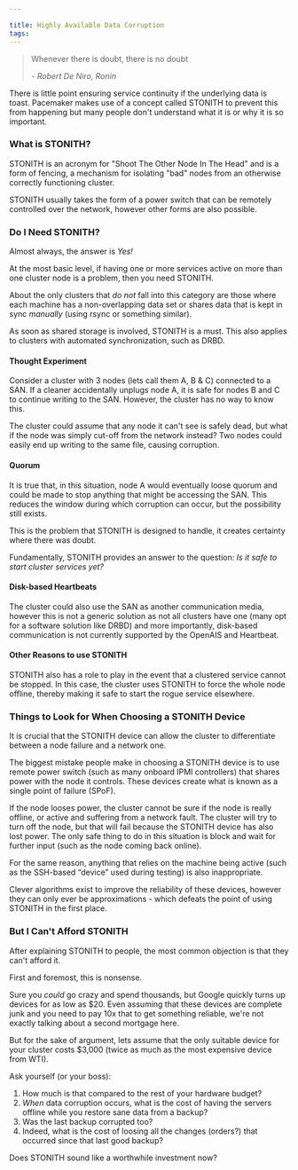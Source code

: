 ```yaml
---

title: Highly Available Data Corruption
tags:
---
```


> Whenever there is doubt, there is no doubt
>
> _- Robert De Niro, Ronin_

There is little point ensuring service continuity if the underlying data is
toast. Pacemaker makes use of a concept called STONITH to prevent this from
happening but many people don't understand what it is or why it is so
important.

### What is STONITH?

STONITH is an acronym for "Shoot The Other Node In The Head" and is a form of
fencing, a mechanism for isolating "bad" nodes from an otherwise correctly
functioning cluster.

STONITH usually takes the form of a power switch that can be remotely
controlled over the network, however other forms are also possible.

### Do I Need STONITH?

Almost always, the answer is _Yes!_

At the most basic level, if having one or more services active on more than
one cluster node is a problem, then you need STONITH.

About the only clusters that _do not_ fall into this category are those where
each machine has a non-overlapping data set or shares data that is kept in
sync _manually_ (using rsync or something similar).

As soon as shared storage is involved, STONITH is a must. This also applies to
clusters with automated synchronization, such as DRBD.

#### Thought Experiment

Consider a cluster with 3 nodes (lets call them A, B & C) connected to a SAN.
If a cleaner accidentally unplugs node A, it is safe for nodes B and C to
continue writing to the SAN. However, the cluster has no way to know this.

The cluster could assume that any node it can't see is safely dead, but what
if the node was simply cut-off from the network instead? Two nodes could
easily end up writing to the same file, causing corruption.

#### Quorum

It is true that, in this situation, node A would eventually loose quorum and
could be made to stop anything that might be accessing the SAN. This reduces
the window during which corruption can occur, but the possibility still
exists.

This is the problem that STONITH is designed to handle, it creates certainty
where there was doubt.

Fundamentally, STONITH provides an answer to the question: _Is it safe to
start cluster services yet?_

#### Disk-based Heartbeats

The cluster could also use the SAN as another communication media, however
this is not a generic solution as not all clusters have one (many opt for a
software solution like DRBD) and more importantly, disk-based communication is
not currently supported by the OpenAIS and Heartbeat.

#### Other Reasons to use STONITH

STONITH also has a role to play in the event that a clustered service cannot
be stopped. In this case, the cluster uses STONITH to force the whole node
offline, thereby making it safe to start the rogue service elsewhere.

### Things to Look for When Choosing a STONITH Device

It is crucial that the STONITH device can allow the cluster to differentiate
between a node failure and a network one.

The biggest mistake people make in choosing a STONITH device is to use remote
power switch (such as many onboard IPMI controllers) that shares power with
the node it controls. These devices create what is known as a single point of
failure (SPoF).

If the node looses power, the cluster cannot be sure if the node is really
offline, or active and suffering from a network fault. The cluster will try to
turn off the node, but that will fail because the STONITH device has also lost
power. The only safe thing to do in this situation is block and wait for
further input (such as the node coming back online).

For the same reason, anything that relies on the machine being active (such as
the SSH-based “device” used during testing) is also inappropriate.

Clever algorithms exist to improve the reliability of these devices, however
they can only ever be approximations - which defeats the point of using
STONITH in the first place.

### But I Can't Afford STONITH

After explaining STONITH to people, the most common objection is that they
can't afford it.

First and foremost, this is nonsense.

Sure you _could_ go crazy and spend thousands, but Google quickly turns up
devices for as low as $20. Even assuming that these devices are complete junk
and you need to pay 10x that to get something reliable, we're not exactly
talking about a second mortgage here.

But for the sake of argument, lets assume that the only suitable device for
your cluster costs $3,000 (twice as much as the most expensive device from
WTI).

Ask yourself (or your boss):

1. How much is that compared to the rest of your hardware budget?
1. _When_ data corruption occurs, what is the cost of having the servers offline while you restore sane data from a backup?
1. Was the last backup corrupted too?
1. Indeed, what is the cost of loosing all the changes (orders?) that occurred since that last good backup?

Does STONITH sound like a worthwhile investment now?
